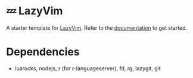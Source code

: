 # 💤 LazyVim

A starter template for [LazyVim](https://github.com/LazyVim/LazyVim).
Refer to the [documentation](https://lazyvim.github.io/installation) to get started.

# Dependencies
- luarocks, nodejs, r (for r-languageserver), fd, rg, lazygit, git
